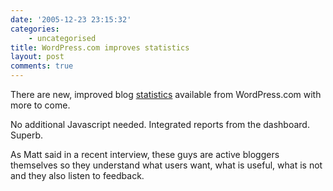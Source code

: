 ```yaml
---
date: '2005-12-23 23:15:32'
categories:
    - uncategorised
title: WordPress.com improves statistics
layout: post
comments: true
---
```

There are new, improved blog
[statistics](http://wordpress.com/blog/2005/12/23/new-stats-system-live/)
available from WordPress.com with more to come.

No additional Javascript needed. Integrated reports from the dashboard.
Superb.

As Matt said in a recent interview, these guys are active bloggers
themselves so they understand what users want, what is useful, what is
not and they also listen to feedback.
